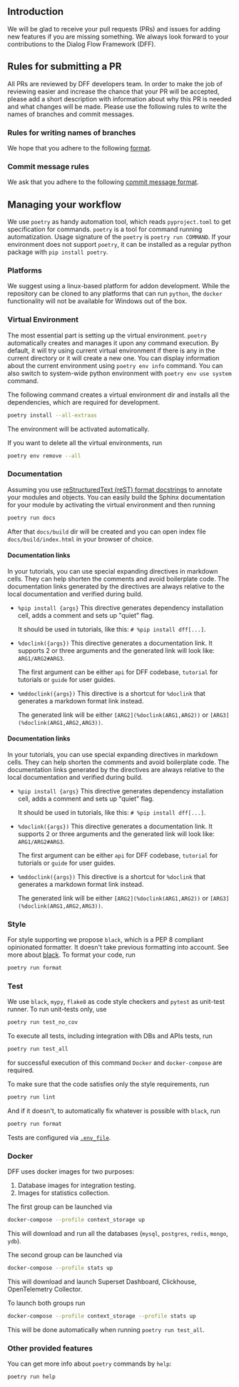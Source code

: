 ## Introduction
We will be glad to receive your pull requests (PRs) and issues for adding new features if you are missing something.
We always look forward to your contributions to the Dialog Flow Framework (DFF). 

## Rules for submitting a PR

All PRs are reviewed by DFF developers team.
In order to make the job of reviewing easier and increase the chance that your PR will be accepted,
please add a short description with information about why this PR is needed and what changes will be made.
Please use the following rules to write the names of branches and commit messages.

### Rules for writing names of branches

We hope that you adhere to the following
[format](https://gist.github.com/seunggabi/87f8c722d35cd07deb3f649d45a31082).

### Commit message rules

We ask that you adhere to the following
[commit message format](https://gist.github.com/joshbuchea/6f47e86d2510bce28f8e7f42ae84c716).

## Managing your workflow
We use `poetry` as handy automation tool, which reads `pyproject.toml` to get specification for commands.
`poetry` is a tool for command running automatization. Usage signature of the `poetry` is `poetry run COMMAND`.
If your environment does not support `poetry`, it can be installed as a regular python package with `pip install poetry`.

### Platforms

We suggest using a linux-based platform for addon development.
While the repository can be cloned to any platforms that can run `python`,
the `docker` functionality will not be available for Windows out of the box.

### Virtual Environment
The most essential part is setting up the virtual environment.
`poetry` automatically creates and manages it upon any command execution.
By default, it will try using current virtual environment if there is any in the current directory or it will create a new one.
You can display information about the current environment using `poetry env info` command.
You can also switch to system-wide python environment with `poetry env use system` command.

The following command creates a virtual environment dir and installs all the dependencies, which are required for development.
```bash
poetry install --all-extraas
```

The environment will be activated automatically.

If you want to delete all the virtual environments, run
```bash
poetry env remove --all
```

### Documentation
Assuming you use [reStructuredText (reST) format docstrings](https://sphinx-rtd-tutorial.readthedocs.io/en/latest/docstrings.html)
to annotate your modules and objects. You can easily build the Sphinx documentation for your module 
by activating the virtual environment and then running

```bash
poetry run docs
```

After that `docs/build` dir will be created and you can open index file `docs/build/index.html` in your browser of choice.

#### Documentation links

In your tutorials, you can use special expanding directives in markdown cells.
They can help shorten the comments and avoid boilerplate code.
The documentation links generated by the directives are always relative
to the local documentation and verified during build.

- `%pip install {args}`
    This directive generates dependency installation cell, adds a comment and sets up "quiet" flag.
  
    It should be used in tutorials, like this: `# %pip install dff[...]`.
- `%doclink({args})`
    This directive generates a documentation link. It supports 2 or three arguments and the generated link will look like: `ARG1/ARG2#ARG3`.
    
    The first argument can be either `api` for DFF codebase, `tutorial` for tutorials or `guide` for user guides.
- `%mddoclink({args})`
    This directive is a shortcut for `%doclink` that generates a markdown format link instead.
    
    The generated link will be either `[ARG2](%doclink(ARG1,ARG2))` or `[ARG3](%doclink(ARG1,ARG2,ARG3))`.

#### Documentation links

In your tutorials, you can use special expanding directives in markdown cells.
They can help shorten the comments and avoid boilerplate code.
The documentation links generated by the directives are always relative
to the local documentation and verified during build.

- `%pip install {args}`
    This directive generates dependency installation cell, adds a comment and sets up "quiet" flag.
  
    It should be used in tutorials, like this: `# %pip install dff[...]`.
- `%doclink({args})`
    This directive generates a documentation link. It supports 2 or three arguments and the generated link will look like: `ARG1/ARG2#ARG3`.
    
    The first argument can be either `api` for DFF codebase, `tutorial` for tutorials or `guide` for user guides.
- `%mddoclink({args})`
    This directive is a shortcut for `%doclink` that generates a markdown format link instead.
    
    The generated link will be either `[ARG2](%doclink(ARG1,ARG2))` or `[ARG3](%doclink(ARG1,ARG2,ARG3))`.

### Style
For style supporting we propose `black`, which is a PEP 8 compliant opinionated formatter.
It doesn't take previous formatting into account. See more about [black](https://github.com/psf/black). 
To format your code, run

```bash
poetry run format
```

### Test
We use `black`, `mypy`, `flake8` as code style checkers and `pytest` as unit-test runner.
To run unit-tests only, use
```bash
poetry run test_no_cov
```
To execute all tests, including integration with DBs and APIs tests, run
```bash
poetry run test_all
```
for successful execution of this command `Docker` and `docker-compose` are required.

To make sure that the code satisfies only the style requirements, run
```bash
poetry run lint
```
And if it doesn't, to automatically fix whatever is possible with `black`, run
```bash
poetry run format
```

Tests are configured via [`.env_file`](.env_file).

### Docker
DFF uses docker images for two purposes:
1. Database images for integration testing.
2. Images for statistics collection.

The first group can be launched via

```bash
docker-compose --profile context_storage up
```

This will download and run all the databases (`mysql`, `postgres`, `redis`, `mongo`, `ydb`).

The second group can be launched via

```bash
docker-compose --profile stats up
```

This will download and launch Superset Dashboard, Clickhouse, OpenTelemetry Collector.

To launch both groups run
```bash
docker-compose --profile context_storage --profile stats up
```

This will be done automatically when running `poetry run test_all`.

### Other provided features 
You can get more info about `poetry` commands by `help`:

```bash
poetry run help
```
